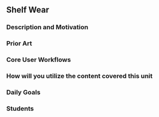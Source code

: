 ## Shelf Wear

### Description and Motivation


### Prior Art


### Core User Workflows

### How will you utilize the content covered this unit


### Daily Goals

### Students